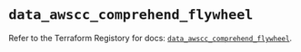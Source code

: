 # `data_awscc_comprehend_flywheel`

Refer to the Terraform Registory for docs: [`data_awscc_comprehend_flywheel`](https://registry.terraform.io/providers/hashicorp/awscc/0.70.0/docs/data-sources/comprehend_flywheel).
